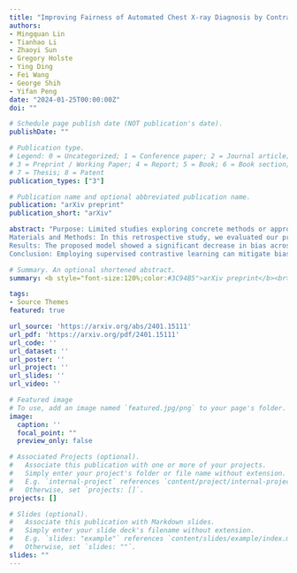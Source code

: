 ```yaml
---
title: "Improving Fairness of Automated Chest X-ray Diagnosis by Contrastive Learning"
authors:
- Mingquan Lin
- Tianhao Li
- Zhaoyi Sun
- Gregory Holste
- Ying Ding
- Fei Wang
- George Shih
- Yifan Peng
date: "2024-01-25T00:00:00Z"
doi: ""

# Schedule page publish date (NOT publication's date).
publishDate: ""

# Publication type.
# Legend: 0 = Uncategorized; 1 = Conference paper; 2 = Journal article;
# 3 = Preprint / Working Paper; 4 = Report; 5 = Book; 6 = Book section;
# 7 = Thesis; 8 = Patent
publication_types: ["3"]

# Publication name and optional abbreviated publication name.
publication: "arXiv preprint"
publication_short: "arXiv"

abstract: "Purpose: Limited studies exploring concrete methods or approaches to tackle and enhance model fairness in the radiology domain. Our proposed AI model utilizes supervised contrastive learning to minimize bias in CXR diagnosis.
Materials and Methods: In this retrospective study, we evaluated our proposed method on two datasets: the Medical Imaging and Data Resource Center (MIDRC) dataset with 77,887 CXR images from 27,796 patients collected as of April 20, 2023 for COVID-19 diagnosis, and the NIH Chest X-ray (NIH-CXR) dataset with 112,120 CXR images from 30,805 patients collected between 1992 and 2015. In the NIH-CXR dataset, thoracic abnormalities include atelectasis, cardiomegaly, effusion, infiltration, mass, nodule, pneumonia, pneumothorax, consolidation, edema, emphysema, fibrosis, pleural thickening, or hernia. Our proposed method utilizes supervised contrastive learning with carefully selected positive and negative samples to generate fair image embeddings, which are fine-tuned for subsequent tasks to reduce bias in chest X-ray (CXR) diagnosis. We evaluated the methods using the marginal AUC difference (δ mAUC).
Results: The proposed model showed a significant decrease in bias across all subgroups when compared to the baseline models, as evidenced by a paired T-test (p<0.0001). The δ mAUC obtained by our method were 0.0116 (95% CI, 0.0110-0.0123), 0.2102 (95% CI, 0.2087-0.2118), and 0.1000 (95% CI, 0.0988-0.1011) for sex, race, and age on MIDRC, and 0.0090 (95% CI, 0.0082-0.0097) for sex and 0.0512 (95% CI, 0.0512-0.0532) for age on NIH-CXR, respectively.
Conclusion: Employing supervised contrastive learning can mitigate bias in CXR diagnosis, addressing concerns of fairness and reliability in deep learning-based diagnostic methods."

# Summary. An optional shortened abstract.
summary: <b style="font-size:120%;color:#3C94B5">arXiv preprint</b><br> Contrastive learning method for improved fairness in automated chest X-ray classification.

tags:
- Source Themes
featured: true

url_source: 'https://arxiv.org/abs/2401.15111'
url_pdf: 'https://arxiv.org/pdf/2401.15111'
url_code: ''
url_dataset: ''
url_poster: ''
url_project: ''
url_slides: ''
url_video: ''

# Featured image
# To use, add an image named `featured.jpg/png` to your page's folder.
image:
  caption: ''
  focal_point: ""
  preview_only: false

# Associated Projects (optional).
#   Associate this publication with one or more of your projects.
#   Simply enter your project's folder or file name without extension.
#   E.g. `internal-project` references `content/project/internal-project/index.md`.
#   Otherwise, set `projects: []`.
projects: []

# Slides (optional).
#   Associate this publication with Markdown slides.
#   Simply enter your slide deck's filename without extension.
#   E.g. `slides: "example"` references `content/slides/example/index.md`.
#   Otherwise, set `slides: ""`.
slides: ""
---
```


